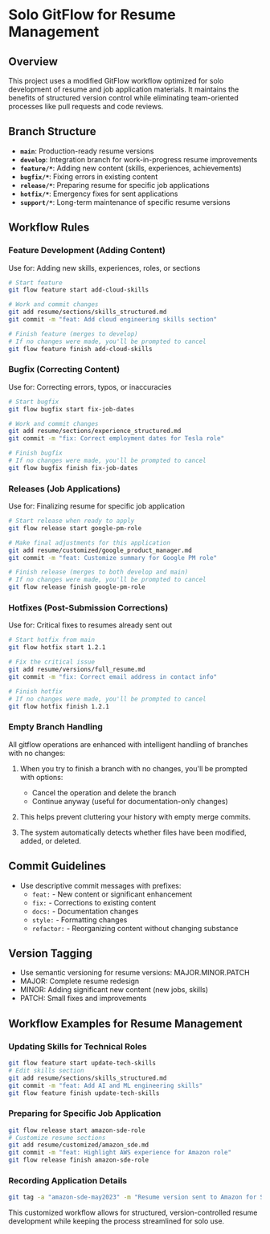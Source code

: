 # Solo GitFlow for Resume Management

## Overview

This project uses a modified GitFlow workflow optimized for solo development of resume and job application materials. It maintains the benefits of structured version control while eliminating team-oriented processes like pull requests and code reviews.

## Branch Structure

- **`main`**: Production-ready resume versions
- **`develop`**: Integration branch for work-in-progress resume improvements
- **`feature/*`**: Adding new content (skills, experiences, achievements)
- **`bugfix/*`**: Fixing errors in existing content
- **`release/*`**: Preparing resume for specific job applications
- **`hotfix/*`**: Emergency fixes for sent applications
- **`support/*`**: Long-term maintenance of specific resume versions

## Workflow Rules

### Feature Development (Adding Content)
Use for: Adding new skills, experiences, roles, or sections

```bash
# Start feature
git flow feature start add-cloud-skills

# Work and commit changes
git add resume/sections/skills_structured.md
git commit -m "feat: Add cloud engineering skills section"

# Finish feature (merges to develop)
# If no changes were made, you'll be prompted to cancel
git flow feature finish add-cloud-skills
```

### Bugfix (Correcting Content)
Use for: Correcting errors, typos, or inaccuracies

```bash
# Start bugfix
git flow bugfix start fix-job-dates

# Work and commit changes
git add resume/sections/experience_structured.md
git commit -m "fix: Correct employment dates for Tesla role"

# Finish bugfix
# If no changes were made, you'll be prompted to cancel
git flow bugfix finish fix-job-dates
```

### Releases (Job Applications)
Use for: Finalizing resume for specific job application

```bash
# Start release when ready to apply
git flow release start google-pm-role

# Make final adjustments for this application
git add resume/customized/google_product_manager.md
git commit -m "feat: Customize summary for Google PM role"

# Finish release (merges to both develop and main)
# If no changes were made, you'll be prompted to cancel
git flow release finish google-pm-role
```

### Hotfixes (Post-Submission Corrections)
Use for: Critical fixes to resumes already sent out

```bash
# Start hotfix from main
git flow hotfix start 1.2.1

# Fix the critical issue
git add resume/versions/full_resume.md
git commit -m "fix: Correct email address in contact info"

# Finish hotfix
# If no changes were made, you'll be prompted to cancel
git flow hotfix finish 1.2.1
```

### Empty Branch Handling

All gitflow operations are enhanced with intelligent handling of branches with no changes:

1. When you try to finish a branch with no changes, you'll be prompted with options:
   - Cancel the operation and delete the branch
   - Continue anyway (useful for documentation-only changes)

2. This helps prevent cluttering your history with empty merge commits.

3. The system automatically detects whether files have been modified, added, or deleted.

## Commit Guidelines

- Use descriptive commit messages with prefixes: 
  - `feat:` - New content or significant enhancement
  - `fix:` - Corrections to existing content
  - `docs:` - Documentation changes
  - `style:` - Formatting changes
  - `refactor:` - Reorganizing content without changing substance

## Version Tagging

- Use semantic versioning for resume versions: MAJOR.MINOR.PATCH
- MAJOR: Complete resume redesign
- MINOR: Adding significant new content (new jobs, skills)
- PATCH: Small fixes and improvements

## Workflow Examples for Resume Management

### Updating Skills for Technical Roles
```bash
git flow feature start update-tech-skills
# Edit skills section
git add resume/sections/skills_structured.md
git commit -m "feat: Add AI and ML engineering skills"
git flow feature finish update-tech-skills
```

### Preparing for Specific Job Application
```bash
git flow release start amazon-sde-role
# Customize resume sections
git add resume/customized/amazon_sde.md
git commit -m "feat: Highlight AWS experience for Amazon role"
git flow release finish amazon-sde-role
```

### Recording Application Details
```bash
git tag -a "amazon-sde-may2023" -m "Resume version sent to Amazon for SDE role"
```

This customized workflow allows for structured, version-controlled resume development while keeping the process streamlined for solo use.